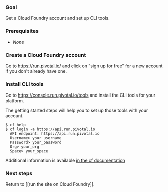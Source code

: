 ### Goal

Get a Cloud Foundry account and set up CLI tools.

### Prerequisites

 - *None*

### Create a Cloud Foundry account

Go to https://run.pivotal.io/ and click on "sign up for free" for a new account if you don't already have one. 

### Install CLI tools

Go to https://console.run.pivotal.io/tools and install the CLI tools for your platform.

The getting started steps will help you to set up those tools with your account.

```
$ cf help
$ cf login -a https://api.run.pivotal.io
  API endpoint: https://api.run.pivotal.io
  Username> your_username
  Password> your_password
  Org> your_org
  Space> your_space
```

Additional information is available [in the cf documentation](http://docs.run.pivotal.io/devguide/installcf/whats-new-v6.html)

### Next steps

Return to [[run the site on Cloud Foundry]].
